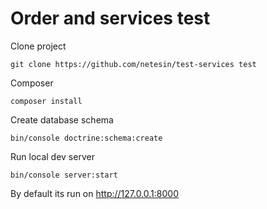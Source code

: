 Order and services test
=======================

Clone project 

    git clone https://github.com/netesin/test-services test

Composer

    composer install

Create database schema

    bin/console doctrine:schema:create

Run local dev server

    bin/console server:start
    
    
By default its run on http://127.0.0.1:8000